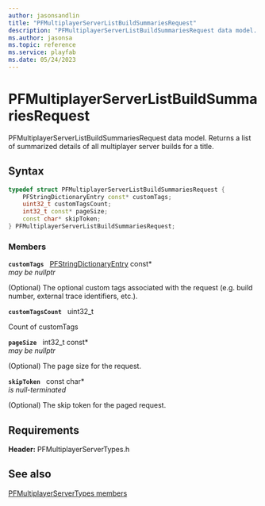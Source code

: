 ```yaml
---
author: jasonsandlin
title: "PFMultiplayerServerListBuildSummariesRequest"
description: "PFMultiplayerServerListBuildSummariesRequest data model. Returns a list of summarized details of all multiplayer server builds for a title."
ms.author: jasonsa
ms.topic: reference
ms.service: playfab
ms.date: 05/24/2023
---
```


# PFMultiplayerServerListBuildSummariesRequest  

PFMultiplayerServerListBuildSummariesRequest data model. Returns a list of summarized details of all multiplayer server builds for a title.  

## Syntax  
  
```cpp
typedef struct PFMultiplayerServerListBuildSummariesRequest {  
    PFStringDictionaryEntry const* customTags;  
    uint32_t customTagsCount;  
    int32_t const* pageSize;  
    const char* skipToken;  
} PFMultiplayerServerListBuildSummariesRequest;  
```
  
### Members  
  
**`customTags`** &nbsp; [PFStringDictionaryEntry](../../pftypes/structs/pfstringdictionaryentry.md) const*  
*may be nullptr*  
  
(Optional) The optional custom tags associated with the request (e.g. build number, external trace identifiers, etc.).
  
**`customTagsCount`** &nbsp; uint32_t  
  
Count of customTags
  
**`pageSize`** &nbsp; int32_t const*  
*may be nullptr*  
  
(Optional) The page size for the request.
  
**`skipToken`** &nbsp; const char*  
*is null-terminated*  
  
(Optional) The skip token for the paged request.
  
  
## Requirements  
  
**Header:** PFMultiplayerServerTypes.h
  
## See also  
[PFMultiplayerServerTypes members](../pfmultiplayerservertypes_members.md)  

  
  
